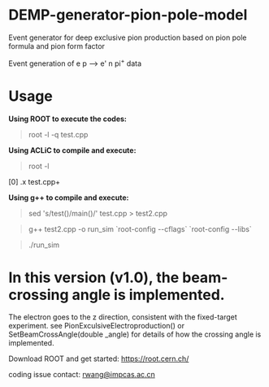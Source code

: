 # DEMP-generator-pion-pole-model
Event generator for deep exclusive pion production based on pion pole formula and pion form factor

Event generation of  e p --> e' n pi$^+$  data

# Usage
**Using ROOT to execute the codes:**
>root -l -q test.cpp

**Using ACLiC to compile and execute:**
>root -l

[0] .x test.cpp+

**Using g++ to compile and execute:**
>sed 's/test()/main()/' test.cpp > test2.cpp

>g++ test2.cpp -o run_sim \`root-config --cflags\` \`root-config --libs\`

>./run_sim


# In this version (v1.0), the beam-crossing angle is implemented.
The electron goes to the z direction, consistent with the fixed-target experiment.
see PionExculsiveElectroproduction() or SetBeamCrossAngle(double _angle)
for details of how the crossing angle is implemented.


Download ROOT and get started: https://root.cern.ch/

coding issue contact: rwang@impcas.ac.cn




